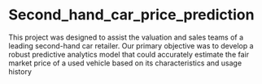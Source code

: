 # Second_hand_car_price_prediction
This project was designed to assist the valuation and sales teams of a leading second-hand car retailer. Our primary objective was to develop a robust predictive analytics model that could accurately estimate the fair market price of a used vehicle based on its characteristics and usage history
